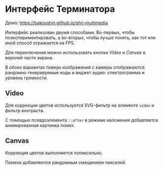 Интерфейс Терминатора
=====================

Демо: https://bakoushin.github.io/shri-multimedia

Интерфейс реализован двумя способами. Во-первых, чтобы поэкспериментировать, а во-вторых, чтобы лучше понять, как тот или иной способ отражается на FPS.

Для переключения можно использовать кнопки *Video* и *Canvas* в верхней части экрана.

В обоих вариантах поверх изображения с камеры отображаются рандомно генерируемые коды и виджет аудио: спектрограмма и уровень громкости.

Video
-----

Для коррекции цветов используется SVG-фильтр на элементе `video` и фильтр контраста.

С помощью псевдоэлемента `::after` в режиме наложения добавляется анимированная картинка помех.

Canvas
------

Коррекция цветов выполняется попиксельно.

Помехи добавляются рандомным смещением пикселей.
